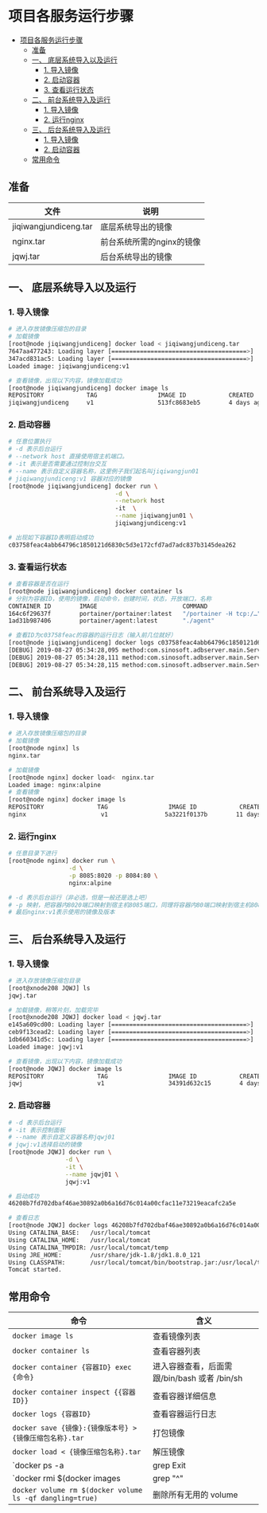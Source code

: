 # 项目各服务运行步骤

- [项目各服务运行步骤](#项目各服务运行步骤)
  - [准备](#准备)
  - [一、 底层系统导入以及运行](#一-底层系统导入以及运行)
    - [1. 导入镜像](#1-导入镜像)
    - [2. 启动容器](#2-启动容器)
    - [3. 查看运行状态](#3-查看运行状态)
  - [二、 前台系统导入及运行](#二-前台系统导入及运行)
    - [1. 导入镜像](#1-导入镜像-1)
    - [2. 运行nginx](#2-运行nginx)
  - [三、 后台系统导入及运行](#三-后台系统导入及运行)
    - [1. 导入镜像](#1-导入镜像-2)
    - [2. 启动容器](#2-启动容器-1)
  - [常用命令](#常用命令)

## 准备

| 文件                  | 说明                      |
| --------------------- | ------------------------- |
| jiqiwangjundiceng.tar | 底层系统导出的镜像        |
| nginx.tar             | 前台系统所需的nginx的镜像 |
| jqwj.tar              | 后台系统导出的镜像        |

## 一、 底层系统导入以及运行

### 1. 导入镜像

```bash
# 进入存放镜像压缩包的目录
# 加载镜像
[root@node jiqiwangjundiceng] docker load < jiqiwangjundiceng.tar
7647aa477243: Loading layer [======================================>]  334.6MB/334.6MB
347acd831ac5: Loading layer [======================================>]  367.8MB/367.8MB
Loaded image: jiqiwangjundiceng:v1

# 查看镜像，出现以下内容，镜像加载成功
[root@node jiqiwangjundiceng] docker image ls
REPOSITORY            TAG                 IMAGE ID            CREATED             SIZE
jiqiwangjundiceng     v1                  513fc8683eb5        4 days ago          2.16GB

```

### 2. 启动容器

```bash
# 任意位置执行
# -d 表示后台运行
# --network host 直接使用宿主机端口。
# -it 表示是否需要通过控制台交互
# --name 表示自定义容器名称，这里例子我们起名叫jiqiwangjun01
# jiqiwangjundiceng:v1 容器对应的镜像
[root@node jiqiwangjundiceng] docker run \
                              -d \
                              --network host
                              -it  \
                              --name jiqiwangjun01 \
                              jiqiwangjundiceng:v1

# 出现如下容器ID表明启动成功
c03758feac4abb64796c1850121d6830c5d3e172cfd7ad7adc837b3145dea262
```

### 3. 查看运行状态

```bash
# 查看容器是否在运行
[root@node jiqiwangjundiceng] docker container ls
# 分别为容器ID，使用的镜像，启动命令，创建时间，状态，开放端口，名称
CONTAINER ID        IMAGE                        COMMAND                  CREATED             STATUS              PORTS               NAMES
164c6f29637f        portainer/portainer:latest   "/portainer -H tcp:/…"   5 days ago          Up 5 days           9000/tcp            portainer_portainer.1.k4pqudjspqbob9bb1tvdjhnxg
1ad31b987406        portainer/agent:latest       "./agent"                8 days ago          Up 8 days                               portainer_agent.v96szb0jace1h8rnn01gxlj4s.wykxkeyrxp3gq1n635u33orqh

# 查看ID为c03758feac的容器的运行日志（输入前几位就好）
[root@node jiqiwangjundiceng] docker logs c03758feac4abb64796c1850121d6830c5d3e172cfd7ad7adc837b3145dea262
[DEBUG] 2019-08-27 05:34:28,095 method:com.sinosoft.adbserver.main.ServerMain.main(ServerMain.java:39)                                                                                                                                       {monitorport=8012, screenport=8010, monitorurl=http://127.0.0.1:8080/robotTask/meanwhileTask, mainport=8011}
[DEBUG] 2019-08-27 05:34:28,111 method:com.sinosoft.adbserver.main.ServerMain.main(ServerMain.java:42)                                                                                                                                       ip: 172.17.0.5
[DEBUG] 2019-08-27 05:34:28,115 method:com.sinosoft.adbserver.main.ServerMain.main(ServerMain.java:46)                                                                                                                                       ?????????????????
```

## 二、 前台系统导入及运行

### 1. 导入镜像

```bash
# 进入存放镜像压缩包的目录
# 加载镜像
[root@node nginx] ls
nginx.tar

# 加载镜像
[root@node nginx] docker load<  nginx.tar
Loaded image: nginx:alpine
# 查看镜像
[root@node nginx] docker image ls
REPOSITORY               TAG                 IMAGE ID            CREATED             SIZE
nginx                     v1                5a3221f0137b        11 days ago         21.2MB
```

### 2. 运行nginx

```bash
# 任意目录下进行
[root@node nginx] docker run \
                 -d \
                 -p 8085:8020 -p 8084:80 \
                 nginx:alpine

# -d 表示后台运行（非必选，但是一般还是选上吧）
# -p 映射，把容器内8020端口映射到宿主机8085端口，同理将容器内80端口映射到宿主机8084端口（映射，非必选，需要用端口就选，上面底层系统部署也是一样的，需要也可以做端口映射）
# 最后nginx:v1表示使用的镜像及版本
```

## 三、 后台系统导入及运行

### 1. 导入镜像

```bash
# 进入存放镜像压缩包目录
[root@xnode208 JQWJ] ls
jqwj.tar

# 加载镜像，稍等片刻，加载完毕
[root@xnode208 JQWJ] docker load < jqwj.tar
e145a609cd00: Loading layer [======================================>]  7.906MB/7.906MB
ceb9f13cead2: Loading layer [======================================>]  8.733MB/8.733MB
1db660341d5c: Loading layer [======================================>]  32.77kB/32.77kB
Loaded image: jqwj:v1

# 查看镜像，出现以下内容，镜像加载成功
[root@node JQWJ] docker image ls
REPOSITORY               TAG                 IMAGE ID            CREATED             SIZE
jqwj                     v1                  34391d632c15        4 days ago          123MB

```

### 2. 启动容器

```bash
# -d 表示后台运行
# -it 表示控制面板
# --name 表示自定义容器名称jqwj01
# jqwj:v1选择启动的镜像
[root@node JQWJ] docker run \
                -d \
                -it \
                --name jqwj01 \
                jqwj:v1

# 启动成功
46208b7fd702dbaf46ae30892a0b6a16d76c014a00cfac11e73219eacafc2a5e

# 查看日志
[root@node JQWJ] docker logs 46208b7fd702dbaf46ae30892a0b6a16d76c014a00cfac11e73219eacafc2a5e
Using CATALINA_BASE:   /usr/local/tomcat
Using CATALINA_HOME:   /usr/local/tomcat
Using CATALINA_TMPDIR: /usr/local/tomcat/temp
Using JRE_HOME:        /usr/share/jdk-1.8/jdk1.8.0_121
Using CLASSPATH:       /usr/local/tomcat/bin/bootstrap.jar:/usr/local/tomcat/bin/tomcat-juli.jar
Tomcat started.
```

## 常用命令

| 命令                                                              | 含义                                         |
| ----------------------------------------------------------------- | -------------------------------------------- |
| `docker image ls`                                                 | 查看镜像列表                                 |
| `docker container ls`                                             | 查看容器列表                                 |
| `docker container {容器ID} exec {命令}`                           | 进入容器查看，后面需跟/bin/bash 或者 /bin/sh |
| `docker container inspect {{容器ID}}`                             | 查看容器详细信息                             |
| `docker logs {容器ID}`                                            | 查看容器运行日志                             |
| `docker save {镜像}:{镜像版本号} > {镜像压缩包名称}.tar`          | 打包镜像                                     |
| `docker load < {镜像压缩包名称}.tar`                              | 解压镜像                                     |
| `docker ps -a | grep Exit | cut -d ' ' -f 1 | xargs docker rm`    | 删除所有关闭的容器                           |
| `docker rmi $(docker images | grep "^<none>" | awk "{print $3}")` | 删除所有没有用到的镜像)                      |
| `docker volume rm $(docker volume ls -qf dangling=true)`          | 删除所有无用的 volume                        |
